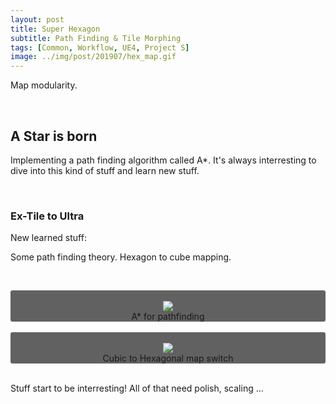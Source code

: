 ```yaml
---
layout: post
title: Super Hexagon
subtitle: Path Finding & Tile Morphing
tags: [Common, Workflow, UE4, Project S]
image: ../img/post/201907/hex_map.gif
---
```



Map modularity.

&nbsp;
&nbsp;

## A Star is born
Implementing a path finding algorithm called A*. It's always interresting to dive into this kind of stuff and learn new stuff.

&nbsp;
&nbsp;

### Ex-Tile to Ultra

New learned stuff:

Some path finding theory.
Hexagon to cube mapping.

&nbsp;
<div style="background: #616161; border-radius: 3px;">
    <br />
    <div align="center">
        <img src="../img/post/201907/astar_path.gif" />
        <br />
        A* for pathfinding
    </div>
</div>
&nbsp;

<div style="background: #616161; border-radius: 3px;">
    <br />
    <div align="center">
        <img src="../img/post/201907/hex_map.gif" />
        <br />
        Cubic to Hexagonal map switch
    </div>
</div>
&nbsp;

Stuff start to be interresting! All of that need polish, scaling ...